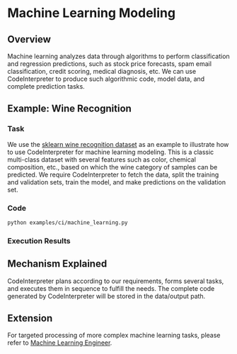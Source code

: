 # Machine Learning Modeling

## Overview

Machine learning analyzes data through algorithms to perform classification and regression predictions, such as stock price forecasts, spam email classification, credit scoring, medical diagnosis, etc. We can use CodeInterpreter to produce such algorithmic code, model data, and complete prediction tasks.

## Example: Wine Recognition

### Task

We use the [sklearn wine recognition dataset](https://scikit-learn.org/stable/datasets/toy_dataset.html#wine-dataset) as an example to illustrate how to use CodeInterpreter for machine learning modeling. This is a classic multi-class dataset with several features such as color, chemical composition, etc., based on which the wine category of samples can be predicted. We require CodeInterpreter to fetch the data, split the training and validation sets, train the model, and make predictions on the validation set.

### Code

```bash
python examples/ci/machine_learning.py
```

### Execution Results

## Mechanism Explained

CodeInterpreter plans according to our requirements, forms several tasks, and executes them in sequence to fulfill the needs. The complete code generated by CodeInterpreter will be stored in the data/output path.

## Extension

For targeted processing of more complex machine learning tasks, please refer to [Machine Learning Engineer](../ml_engineer.md).

